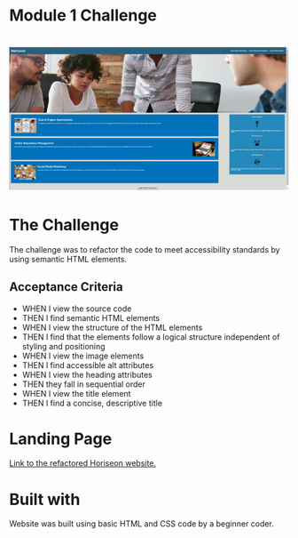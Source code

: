 # Module 1 Challenge

# ![WebApp](./assets/images/website-screenshot.jpg)

# The Challenge

The challenge was to refactor the code to meet accessibility standards by using semantic HTML elements.

## Acceptance Criteria

- WHEN I view the source code
- THEN I find semantic HTML elements
- WHEN I view the structure of the HTML elements
- THEN I find that the elements follow a logical structure independent of styling and positioning
- WHEN I view the image elements
- THEN I find accessible alt attributes
- WHEN I view the heading attributes
- THEN they fall in sequential order
- WHEN I view the title element
- THEN I find a concise, descriptive title

# Landing Page

[Link to the refactored Horiseon website.](https://robles1999.github.io/horiseon/#social-media-marketing)

# Built with

Website was built using basic HTML and CSS code by a beginner coder.
